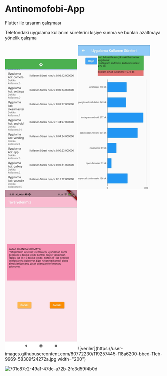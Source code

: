 # Antinomofobi-App
Flutter ile tasarım çalışması 

Telefondaki uygulama kullanım sürelerini kişiye sunma ve bunları azaltmaya yönelik çalışma

<img src="tasarim_calismasi-1/antinomofobi/lib/assets/app.jpg" width="230">

<img src="tasarim_calismasi-1/antinomofobi/lib/assets/4.jpg" width="230">

<img src="tasarim_calismasi-1/antinomofobi/lib/assets/6.jpg" width="230">
![veriler](https://user-images.githubusercontent.com/80772230/119257445-f18a6200-bbcd-11eb-9969-58309f24272a.jpg width="200")

![701c87e2-49a1-47dc-a72b-2fe3d59f4b0d](https://user-images.githubusercontent.com/80772230/119257479-0bc44000-bbce-11eb-82b0-1776af949087.jpg)

